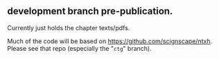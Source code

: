 ## development branch pre-publication.

Currently just holds the chapter texts/pdfs.

Much of the code will be based on https://github.com/scignscape/ntxh. Please see that repo (especially the "`ctg`" branch).


